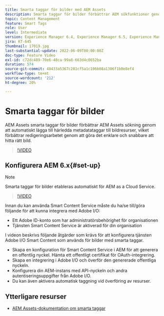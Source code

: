 ```yaml
---
title: Smarta taggar för bilder med AEM Assets
description: Smarta taggar för bilder förbättrar AEM sökfunktioner genom att automatiskt och intelligent lägga till metadatataggar till bildresurser baserat på bildens innehåll.
topic: Content Management
feature: Smart Tags
role: User
level: Intermediate
version: Experience Manager 6.4, Experience Manager 6.5, Experience Manager as a Cloud Service
jira: KT-645
thumbnail: 17019.jpg
last-substantial-update: 2022-06-09T00:00:00Z
doc-type: Feature Video
exl-id: c72dc489-70e6-48ca-99a8-663d4c0652ba
duration: 574
source-git-commit: 48433a5367c281cf5a1c106b08a1306f1b0e8ef4
workflow-type: tm+mt
source-wordcount: '212'
ht-degree: 20%

---
```


# Smarta taggar för bilder

AEM Assets smarta taggar för bilder förbättrar AEM Assets sökning genom att automatiskt lägga till härledda metadatataggar till bildresurser, vilket förbättrar redigeringsarbetet genom att göra det enklare och snabbare att hitta rätt bild.

>[!VIDEO](https://video.tv.adobe.com/v/17019?quality=12&learn=on)

## Konfigurera AEM 6.x{#set-up}

>[!NOTE]
> Smarta taggar för bilder etableras automatiskt för AEM as a Cloud Service.

>[!VIDEO](https://video.tv.adobe.com/v/17023?quality=12&learn=on)

Innan du kan använda Smart Content Service måste du ha/se till/göra följande för att kunna integrera med Adobe I/O:

* Ett Adobe ID-konto som har administratörsbehörighet för organisationen
* Tjänsten Smart Content Service är aktiverad för din organisation

I videon beskrivs följande åtgärder som krävs för att konfigurera tjänsten Adobe I/O Smart Content som används för bilder med smarta taggar.

* Skapa en konfiguration för Smart Content Service i AEM för att generera en offentlig nyckel. Hämta ett offentligt certifikat för OAuth-integrering.
* Skapa en integrering i Adobe I/O och överför den genererade offentliga nyckeln.
* Konfigurera din AEM-instans med API-nyckeln och andra autentiseringsuppgifter från Adobe I/O.
* Du kan även aktivera automatisk taggning vid överföring av resurser.

## Ytterligare resurser

* [AEM Assets-dokumentation om smarta taggar](https://experienceleague.adobe.com/docs/experience-manager-cloud-service/assets/manage/smart-tags.html?lang=sv-SE)
